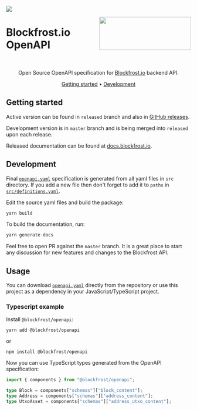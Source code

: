 <a href="https://fivebinaries.com/"><img src="https://img.shields.io/badge/made%20by-Five%20Binaries-darkviolet.svg?style=flat-square" /></a>

<img src="https://blockfrost.io/images/logo.svg" width="250" align="right" height="90" style="margin-bottom: -50px">

# Blockfrost.io OpenAPI

<br>
<p align="center">Open Source OpenAPI specification for <a href="https://blockfrost.io">Blockfrost.io</a> backend API.</p>
<p align="center">
  <a href="#getting-started">Getting started</a> •
  <a href="#development">Development</a>
</p>

## Getting started

Active version can be found in `released` branch and also in [GitHub releases](https://github.com/blockfrost/openapi/releases).

Development version is in `master` branch and is being merged into `released` upon each release.

Released documentation can be found at [docs.blockfrost.io](https://docs.blockfrost.io/).

## Development

Final [`openapi.yaml`](openapi.yaml) specification is generated from all yaml files in `src` directory.
If you add a new file then don't forget to add it to `paths` in [`src/definitions.yaml`](src/definitions.yaml).

Edit the source yaml files and build the package:

```typescript
yarn build
```

To build the documentation, run:

```typescript
yarn generate-docs
```

Feel free to open PR against the `master` branch. It is a great place to start any discussion for new features and changes to the Blockfrost API.

## Usage
You can download [`openapi.yaml`](openapi.yaml) directly from the repository or use this project as a dependency in your JavaScript/TypeScript project.
### Typescript example

Install `@blockfrost/openapi`:

```console
yarn add @blockfrost/openapi
```
or
```console
npm install @blockfrost/openapi
```


Now you can use TypeScript types generated from the OpenAPI specification:
```typescript
import { components } from "@blockfrost/openapi";

type Block = components["schemas"]["block_content"];
type Address = components["schemas"]["address_content"];
type UtxoAsset = components["schemas"]["address_utxo_content"];
```
